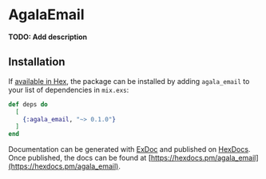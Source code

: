 # AgalaEmail

**TODO: Add description**

## Installation

If [available in Hex](https://hex.pm/docs/publish), the package can be installed
by adding `agala_email` to your list of dependencies in `mix.exs`:

```elixir
def deps do
  [
    {:agala_email, "~> 0.1.0"}
  ]
end
```

Documentation can be generated with [ExDoc](https://github.com/elixir-lang/ex_doc)
and published on [HexDocs](https://hexdocs.pm). Once published, the docs can
be found at [https://hexdocs.pm/agala_email](https://hexdocs.pm/agala_email).

